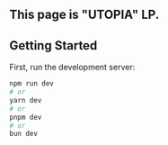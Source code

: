 ## This page is "UTOPIA" LP.

## Getting Started

First, run the development server:

```bash
npm run dev
# or
yarn dev
# or
pnpm dev
# or
bun dev
```
